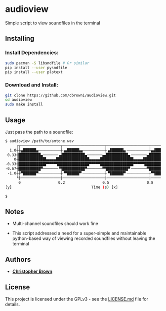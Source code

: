 # audioview

Simple script to view soundfiles in the terminal


## Installing

### Install Dependencies:

```bash
sudo pacman -S libsndfile # Or similar
pip install --user pysndfile
pip install --user plotext
```

### Download and Install:

```bash
git clone https://github.com/cbrown1/audioview.git
cd audioview
sudo make install
```

## Usage

Just pass the path to a soundfile:

```bash
$ audioview /path/to/amtone.wav
     ┌┬──────────────────┬───────────────────┬───────────────────┬──────────────────┬┐
  1.0┼┼▄██████▄──────────┼▗▄█████▙▄──────────┼▗▟█████▙▖──────────┼▄▟█████▄▖─────────┼┤
 0.33┼██████████▄───────▗▟██████████▄───────▄▟█████████▙▖───────▄██████████▙▖──────▗▄┤
    0┼████████████▙▄▄▄▄███████████████▄▄▄▄▄███████████████▄▄▄▄▟██████████████▙▄▄▄▄▟██┤
-0.33┼████████████▛▀▀▀▀▜██████████████▀▀▀▀▀███████████████▀▀▀▀▀██████████████▛▀▀▀▀▜██┤
-0.67┼██████████▀───────▝▜██████████▀───────▀▜█████████▛▘───────▀██████████▛▘──────▝▀┤
 -1.0┼┼▀██████▀──────────┼▝▀█████▛▘──────────┼▝▜█████▛▘──────────┼▀▜█████▀▘─────────┼┤
     └┼──────────────────┼───────────────────┼───────────────────┼──────────────────┼┘
      0                 0.2                 0.5                 0.8                 1 
[y]                                    Time (s) [x]                                   

$ 

```

## Notes

- Multi-channel soundfiles should work fine

- This script addressed a need for a super-simple and maintainable python-based way of viewing recorded soundfiles without leaving the terminal


## Authors

- [**Christopher Brown**](https://github.com/cbrown1)


## License

This project is licensed under the GPLv3 - see the [LICENSE.md](LICENSE.md) file for details.
